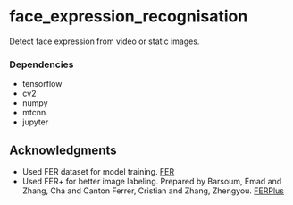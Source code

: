 # face_expression_recognisation
Detect face expression from video or static images.

### Dependencies
* tensorflow
* cv2
* numpy
* mtcnn
* jupyter

## Acknowledgments
* Used FER dataset for model training. [FER](https://www.kaggle.com/c/challenges-in-representation-learning-facial-expression-recognition-challenge)
* Used FER+ for better image labeling. Prepared by Barsoum, Emad and Zhang, Cha and Canton Ferrer, Cristian and Zhang, Zhengyou. [FERPlus](https://github.com/Microsoft/FERPlus)
